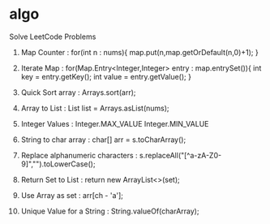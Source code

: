# algo
Solve LeetCode Problems

1) Map Counter :
    for(int n : nums){
        map.put(n,map.getOrDefault(n,0)+1);
    }

2) Iterate Map :
    for(Map.Entry<Integer,Integer> entry : map.entrySet()){
        int key = entry.getKey();
        int value = entry.getValue();
    }

3) Quick Sort array :
    Arrays.sort(arr);

4) Array to List :
    List<Integer> list = Arrays.asList(nums);

5) Integer Values :
    Integer.MAX_VALUE 
    Integer.MIN_VALUE

6) String to char array :
    char[] arr = s.toCharArray();

7) Replace alphanumeric characters :
    s.replaceAll("[^a-zA-Z0-9]","").toLowerCase();

8) Return Set to List :
    return new ArrayList<>(set);

9) Use Array as set :
    arr[ch - 'a'];

10) Unique Value for a String :
    String.valueOf(charArray);

